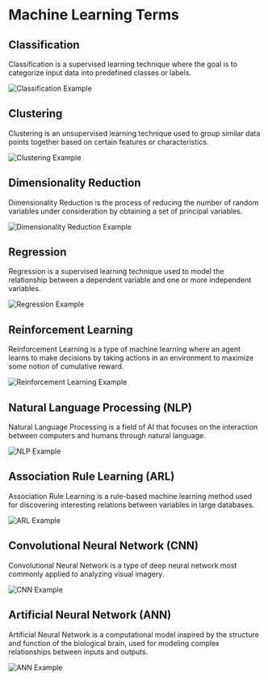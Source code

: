 # Machine Learning Terms

## Classification
Classification is a supervised learning technique where the goal is to categorize input data into predefined classes or labels.

![Classification Example](https://www.machinelearningplus.com/wp-content/uploads/2018/03/iris-machinelearningclassification.jpg)

## Clustering
Clustering is an unsupervised learning technique used to group similar data points together based on certain features or characteristics.

![Clustering Example](https://miro.medium.com/max/800/1*LOHbH6TMN_YPFPcY0VLrmA.jpeg)

## Dimensionality Reduction
Dimensionality Reduction is the process of reducing the number of random variables under consideration by obtaining a set of principal variables.

![Dimensionality Reduction Example](https://www.researchgate.net/profile/Seyed_Majid_Masoudnia/publication/312142116/figure/fig1/AS:479825421901824@1504152484495/The-steps-of-dimensionality-reduction.png)

## Regression
Regression is a supervised learning technique used to model the relationship between a dependent variable and one or more independent variables.

![Regression Example](https://miro.medium.com/max/875/1*na4WIjfFDBp_luItW2LlnQ.jpeg)

## Reinforcement Learning
Reinforcement Learning is a type of machine learning where an agent learns to make decisions by taking actions in an environment to maximize some notion of cumulative reward.

![Reinforcement Learning Example](https://s3-ap-south-1.amazonaws.com/av-blog-media/wp-content/uploads/2017/09/22101014/RL.jpg)

## Natural Language Processing (NLP)
Natural Language Processing is a field of AI that focuses on the interaction between computers and humans through natural language.

![NLP Example](https://static.javatpoint.com/tutorial/nlp/images/introduction-to-nlp.png)

## Association Rule Learning (ARL)
Association Rule Learning is a rule-based machine learning method used for discovering interesting relations between variables in large databases.

![ARL Example](https://www.thecrazyprogrammer.com/wp-content/uploads/2018/09/Apriori-Algorithm-Association-Rule-Mining.png)

## Convolutional Neural Network (CNN)
Convolutional Neural Network is a type of deep neural network most commonly applied to analyzing visual imagery.

![CNN Example](https://miro.medium.com/max/2000/1*LjvVeHA-6HpfAnRJwGvCUA.jpeg)

## Artificial Neural Network (ANN)
Artificial Neural Network is a computational model inspired by the structure and function of the biological brain, used for modeling complex relationships between inputs and outputs.

![ANN Example](https://i.stack.imgur.com/A4Pkj.png)
